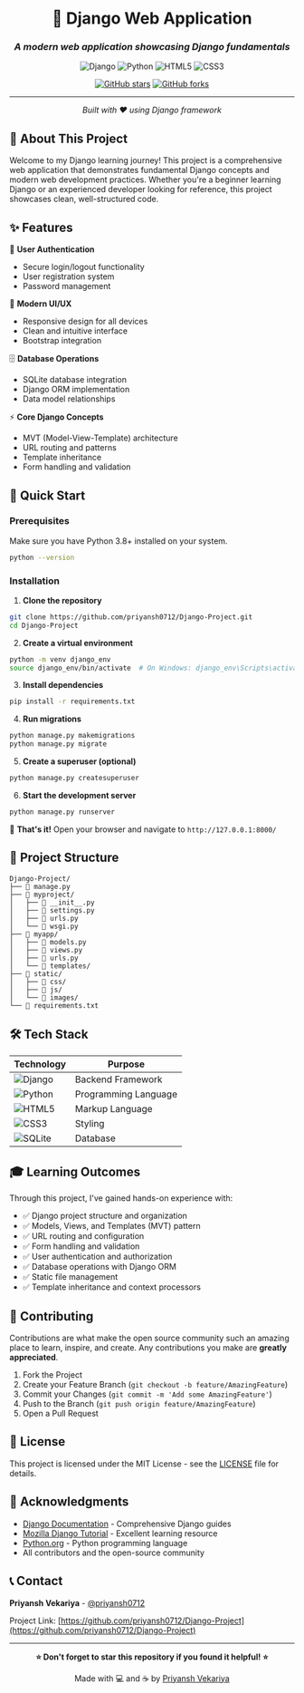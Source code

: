 <div align="center">

# 🚀 Django Web Application

### *A modern web application showcasing Django fundamentals*

![Django](https://img.shields.io/badge/Django-092E20?style=for-the-badge&logo=django&logoColor=white)
![Python](https://img.shields.io/badge/Python-3776AB?style=for-the-badge&logo=python&logoColor=white)
![HTML5](https://img.shields.io/badge/HTML5-E34F26?style=for-the-badge&logo=html5&logoColor=white)
![CSS3](https://img.shields.io/badge/CSS3-1572B6?style=for-the-badge&logo=css3&logoColor=white)

[![GitHub stars](https://img.shields.io/github/stars/priyansh0712/Django-Project?style=social)](https://github.com/priyansh0712/Django-Project/stargazers)
[![GitHub forks](https://img.shields.io/github/forks/priyansh0712/Django-Project?style=social)](https://github.com/priyansh0712/Django-Project/network)

---

*Built with ❤️ using Django framework*

</div>

## 🎯 About This Project

Welcome to my Django learning journey! This project is a comprehensive web application that demonstrates fundamental Django concepts and modern web development practices. Whether you're a beginner learning Django or an experienced developer looking for reference, this project showcases clean, well-structured code.

## ✨ Features

🔐 **User Authentication**
- Secure login/logout functionality
- User registration system
- Password management

🎨 **Modern UI/UX**
- Responsive design for all devices
- Clean and intuitive interface
- Bootstrap integration

🗄️ **Database Operations**
- SQLite database integration
- Django ORM implementation
- Data model relationships

⚡ **Core Django Concepts**
- MVT (Model-View-Template) architecture
- URL routing and patterns
- Template inheritance
- Form handling and validation

## 🚀 Quick Start

### Prerequisites

Make sure you have Python 3.8+ installed on your system.

```bash
python --version
```

### Installation

1. **Clone the repository**
```bash
git clone https://github.com/priyansh0712/Django-Project.git
cd Django-Project
```

2. **Create a virtual environment**
```bash
python -m venv django_env
source django_env/bin/activate  # On Windows: django_env\Scripts\activate
```

3. **Install dependencies**
```bash
pip install -r requirements.txt
```

4. **Run migrations**
```bash
python manage.py makemigrations
python manage.py migrate
```

5. **Create a superuser (optional)**
```bash
python manage.py createsuperuser
```

6. **Start the development server**
```bash
python manage.py runserver
```

🎉 **That's it!** Open your browser and navigate to `http://127.0.0.1:8000/`

## 📁 Project Structure

```
Django-Project/
├── 📄 manage.py
├── 📁 myproject/
│   ├── 📄 __init__.py
│   ├── 📄 settings.py
│   ├── 📄 urls.py
│   └── 📄 wsgi.py
├── 📁 myapp/
│   ├── 📄 models.py
│   ├── 📄 views.py
│   ├── 📄 urls.py
│   └── 📁 templates/
├── 📁 static/
│   ├── 📁 css/
│   ├── 📁 js/
│   └── 📁 images/
└── 📄 requirements.txt
```

## 🛠️ Tech Stack

| Technology | Purpose |
|------------|---------|
| ![Django](https://img.shields.io/badge/-Django-092E20?style=flat&logo=django) | Backend Framework |
| ![Python](https://img.shields.io/badge/-Python-3776AB?style=flat&logo=python&logoColor=white) | Programming Language |
| ![HTML5](https://img.shields.io/badge/-HTML5-E34F26?style=flat&logo=html5&logoColor=white) | Markup Language |
| ![CSS3](https://img.shields.io/badge/-CSS3-1572B6?style=flat&logo=css3&logoColor=white) | Styling |
| ![SQLite](https://img.shields.io/badge/-SQLite-003B57?style=flat&logo=sqlite&logoColor=white) | Database |

## 🎓 Learning Outcomes

Through this project, I've gained hands-on experience with:

- ✅ Django project structure and organization
- ✅ Models, Views, and Templates (MVT) pattern
- ✅ URL routing and configuration
- ✅ Form handling and validation
- ✅ User authentication and authorization
- ✅ Database operations with Django ORM
- ✅ Static file management
- ✅ Template inheritance and context processors

## 🤝 Contributing

Contributions are what make the open source community such an amazing place to learn, inspire, and create. Any contributions you make are **greatly appreciated**.

1. Fork the Project
2. Create your Feature Branch (`git checkout -b feature/AmazingFeature`)
3. Commit your Changes (`git commit -m 'Add some AmazingFeature'`)
4. Push to the Branch (`git push origin feature/AmazingFeature`)
5. Open a Pull Request

## 📝 License

This project is licensed under the MIT License - see the [LICENSE](LICENSE) file for details.

## 🙏 Acknowledgments

- [Django Documentation](https://docs.djangoproject.com/) - Comprehensive Django guides
- [Mozilla Django Tutorial](https://developer.mozilla.org/en-US/docs/Learn/Server-side/Django) - Excellent learning resource
- [Python.org](https://www.python.org/) - Python programming language
- All contributors and the open-source community

## 📞 Contact

**Priyansh Vekariya** - [@priyansh0712](https://github.com/priyansh0712)

Project Link: [https://github.com/priyansh0712/Django-Project](https://github.com/priyansh0712/Django-Project)

---

<div align="center">

**⭐ Don't forget to star this repository if you found it helpful! ⭐**

Made with 💻 and ☕ by [Priyansh Vekariya](https://github.com/priyansh0712)

</div>
